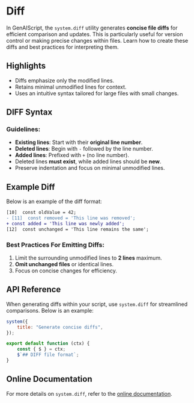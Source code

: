 # Diff

In GenAIScript, the `system.diff` utility generates **concise file diffs** for efficient comparison and updates. This is particularly useful for version control or making precise changes within files. Learn how to create these diffs and best practices for interpreting them.

## Highlights

- Diffs emphasize only the modified lines.
- Retains minimal unmodified lines for context.
- Uses an intuitive syntax tailored for large files with small changes.

## DIFF Syntax

### Guidelines:
- **Existing lines**: Start with their **original line number**.
- **Deleted lines**: Begin with `-` followed by the line number.
- **Added lines**: Prefixed with `+` (no line number).
- Deleted lines **must exist**, while added lines should be **new**.
- Preserve indentation and focus on minimal unmodified lines.

## Example Diff

Below is an example of the diff format:

```diff
[10]  const oldValue = 42;
- [11]  const removed = 'This line was removed';
+ const added = 'This line was newly added';
[12]  const unchanged = 'This line remains the same';
```

### Best Practices For Emitting Diffs:
1. Limit the surrounding unmodified lines to **2 lines** maximum.
2. **Omit unchanged files** or identical lines.
3. Focus on concise changes for efficiency.

## API Reference

When generating diffs within your script, use `system.diff` for streamlined comparisons. Below is an example:

```js
system({
    title: "Generate concise diffs",
});

export default function (ctx) {
    const { $ } = ctx;
    $`## DIFF file format`;
}
```

## Online Documentation
For more details on `system.diff`, refer to the [online documentation](https://microsoft.github.io/genaiscript/).